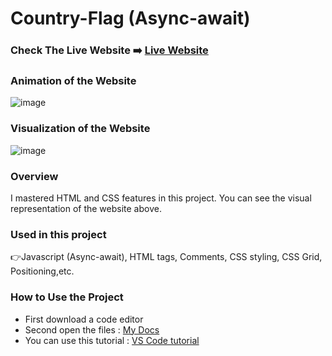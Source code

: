 # Country-Flag  (Async-await)

### Check The Live Website ➡️ [Live Website](https://sekunev.github.io/Projects/36_Country_flag-app)

### Animation of the Website
![image](https://github.com/Sekunev/Projects/blob/main/36_Country_flag-app/JS19-Flag-APP-25-September-2022.gif)

### Visualization of the Website
![image](https://user-images.githubusercontent.com/101554737/187170205-73afa1e1-36e7-492d-b57d-b28a0b640ebf.png)


### Overview
I mastered HTML and CSS features in this project. You can see the visual representation of the website above.

### Used in this project
👉Javascript (Async-await), HTML tags, Comments, CSS styling, CSS Grid, Positioning,etc.

### How to Use the Project
+ First download a code editor
+ Second open the files : [My Docs](https://github.com/Sekunev/Projects/tree/main/36_Country_flag-app)
+ You can use this tutorial : [VS Code tutorial](https://www.youtube.com/watch?v=fJEbVCrEMSE)

